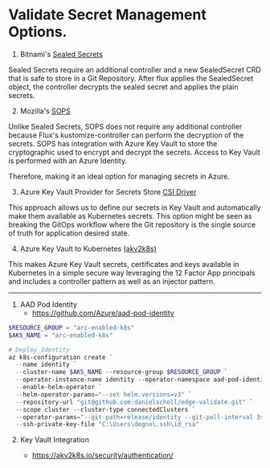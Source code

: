 # Validate Secret Management Options.

1. Bitnami's [Sealed Secrets](https://github.com/bitnami-labs/sealed-secrets)

Sealed Secrets require an additional controller and a new SealedSecret CRD that is safe to store in a Git Repository.  After flux applies the SealedSecret object, the controller decrypts the sealed secret and applies the plain secrets.


2. Mozilla's [SOPS](https://github.com/mozilla/sops)

Unlike Sealed Secrets, SOPS does not require any additional controller because Flux's kustomize-controller can perform the decryption of the secrets. SOPS has integration with Azure Key Vault to store the cryptographic used to encrypt and decrypt the secrets. Access to Key Vault is performed with an Azure Identity.

Therefore, making it an ideal option for managing secrets in Azure.


3. Azure Key Vault Provider for Secrets Store [CSI Driver](https://github.com/Azure/secrets-store-csi-driver-provider-azure)

This approach allows us to define our secrets in Key Vault and automatically make them available as Kubernetes secrets.
This option might be seen as breaking the GitOps workflow where the Git repository is the single source of truth for application desired state.


4. Azure Key Vault to Kubernetes [(akv2k8s)](https://akv2k8s.io/)

This makes Azure Key Vault secrets, certificates and keys available in Kubernetes in a simple secure way leveraging the 12 Factor App principals and includes a controller pattern as well as an injector pattern.



---

1. AAD Pod Identity
    - https://github.com/Azure/aad-pod-identity


```powershell
$RESOURCE_GROUP = "arc-enabled-k8s"
$AKS_NAME = "arc-enabled-k8s"

# Deploy Identity
az k8s-configuration create `
  --name identity `
  --cluster-name $AKS_NAME --resource-group $RESOURCE_GROUP `
  --operator-instance-name identity --operator-namespace aad-pod-identity `
  --enable-helm-operator `
  --helm-operator-params="--set helm.versions=v3" `
  --repository-url "git@github.com:danielscholl/edge-validate.git" `
  --scope cluster --cluster-type connectedClusters `
  --operator-params="--git-path=release/identity --git-poll-interval 3s --git-branch=main --git-user=flux --git-email=flux@edge.microsoft.com" `
  --ssh-private-key-file "C:\Users\degno\.ssh\id_rsa"
```

2. Key Vault Integration 

    - https://akv2k8s.io/security/authentication/


